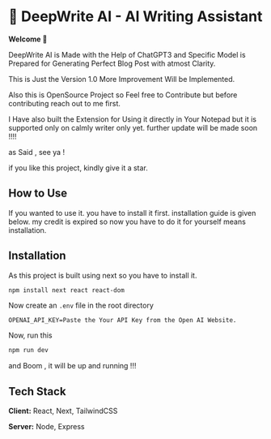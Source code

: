 
# 📝 DeepWrite AI - AI Writing Assistant

**Welcome 👋**
  
DeepWrite AI is Made with the Help of ChatGPT3 and Specific Model is Prepared for Generating Perfect Blog Post with atmost Clarity.

This is Just the Version 1.0 More Improvement Will be Implemented.

Also this is OpenSource Project so Feel free to Contribute but before contributing reach out to me first.

I Have also built the Extension for Using it directly in Your Notepad but it is supported only on calmly writer only yet. further update will be made soon !!!!

as Said , see ya !

if you like this project, kindly give it a star.


## How to Use

If you wanted to use it. you have to install it first. installation guide is given below. my credit is expired so now you have to do it for yourself means installation.

## Installation

As this project is built using next so you have to install it.

```bash
npm install next react react-dom
```
    
Now create an `.env` file in the root directory
```env
OPENAI_API_KEY=Paste the Your API Key from the Open AI Website.
```

Now, run this
```bash
npm run dev
```

and Boom , it will be up and running !!!
## Tech Stack

**Client:** React, Next, TailwindCSS

**Server:** Node, Express


